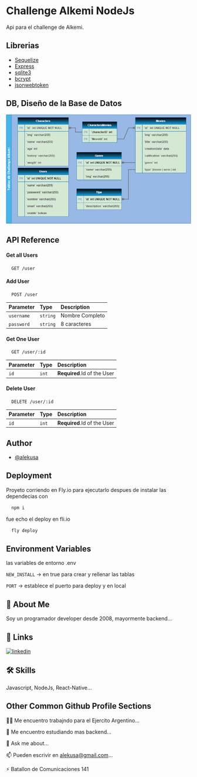 # Challenge Alkemi NodeJs

Api para el challenge de Alkemi.

## Librerias

-   [Sequelize](https://sequelize.org/)
-   [Express](https://expressjs.com/)
-   [sqlite3](https://www.npmjs.com/package/sqlite3)
-   [bcrypt](https://www.npmjs.com/package/bcrypt)
-   [jsonwebtoken](https://www.npmjs.com/package/jsonwebtoken)

## DB, Diseño de la Base de Datos

![Screenshot](db.png)

## API Reference

#### Get all Users

```http
  GET /user
```

#### Add User

```http
  POST /user
```

| Parameter  | Type     | Description     |
| :--------- | :------- | :-------------- |
| `username` | `string` | Nombre Completo |
| `password` | `string` | 8 caracteres    |

#### Get One User

```http
  GET /user/:id
```

| Parameter | Type  | Description                 |
| :-------- | :---- | :-------------------------- |
| `id`      | `int` | **Required**.Id of the User |

#### Delete User

```http
  DELETE /user/:id
```

| Parameter | Type  | Description                 |
| :-------- | :---- | :-------------------------- |
| `id`      | `int` | **Required**.Id of the User |

## Author

-   [@alekusa](https://www.github.com/alekusa)

## Deployment

Proyeto corriendo en Fly.io
para ejecutarlo despues de instalar las dependecias con

```bash
  npm i
```

fue echo el deploy en fli.io

```bash
  fly deploy
```

## Environment Variables

las variables de entorno .env

`NEW_INSTALL` -> en true para crear y rellenar las tablas

`PORT` -> establece el puerto para deploy y en local

## 🚀 About Me

Soy un programador developer desde 2008, mayormente backend...

## 🔗 Links

[![linkedin](https://img.shields.io/badge/linkedin-0A66C2?style=for-the-badge&logo=linkedin&logoColor=white)](https://www.linkedin.com/in/alexis-kuseman/)

## 🛠 Skills

Javascript, NodeJs, React-Native...

## Other Common Github Profile Sections

👩‍💻 Me encuentro trabajndo para el Ejercito Argentino...

🧠 Me encuentro estudiando mas backend...

💬 Ask me about...

📫 Pueden escrivir en alekusa@gmail.com...

⚡️ Batallon de Comunicaciones 141
